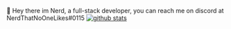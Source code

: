 👋 Hey there im Nerd, a full-stack developer, you can reach me on discord at NerdThatNoOneLikes#0115
[![github stats](https://github-readme-stats.vercel.app/api?username=nerdthatnoonelikes&countprivate=true)](https://github.com/anuraghazra/github-readme-stats)

<!--
**kenrag24/kenrag24** is a ✨ _special_ ✨ repository because its `README.md` (this file) appears on your GitHub profile.

Here are some ideas to get you started:

- 🔭 I’m currently working on ...
- 🌱 I’m currently learning ...
- 👯 I’m looking to collaborate on ...
- 🤔 I’m looking for help with ...
- 💬 Ask me about ...
- 📫 How to reach me: ...
- 😄 Pronouns: ...
- ⚡ Fun fact: ...
-->

